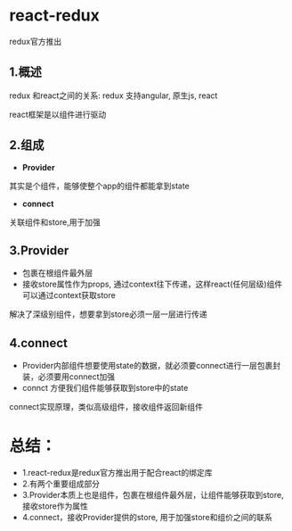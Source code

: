 # react-redux

redux官方推出

## 1.概述

redux 和react之间的关系: redux 支持angular, 原生js, react

react框架是以组件进行驱动

## 2.组成

- **Provider**

其实是个组件，能够使整个app的组件都能拿到state

- **connect** 

关联组件和store,用于加强

## 3.Provider

- 包裹在根组件最外层
- 接收store属性作为props, 通过context往下传递，这样react(任何层级)组件可以通过context获取store

解决了深级别组件，想要拿到store必须一层一层进行传递

## 4.connect

- Provider内部组件想要使用state的数据，就必须要connect进行一层包裹封装，必须要用connect加强
- connct 方便我们组件能够获取到store中的state

connect实现原理，类似高级组件，接收组件返回新组件

# 总结：

- 1.react-redux是redux官方推出用于配合react的绑定库
- 2.有两个重要组成部分
- 3.Provider本质上也是组件，包裹在根组件最外层，让组件能够获取到store, 接收store作为属性
- 4.connect，接收Provider提供的store, 用于加强store和组价之间的联系


